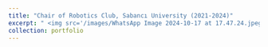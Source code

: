 ```yaml
---
title: "Chair of Robotics Club, Sabancı University (2021-2024)"
excerpt: " <img src='/images/WhatsApp Image 2024-10-17 at 17.47.24.jpeg' width='200' height='300'><br/>"
collection: portfolio
---
```

